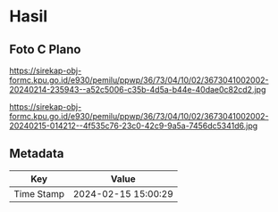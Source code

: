 # Hasil

## Foto C Plano

https://sirekap-obj-formc.kpu.go.id/e930/pemilu/ppwp/36/73/04/10/02/3673041002002-20240214-235943--a52c5006-c35b-4d5a-b44e-40dae0c82cd2.jpg

https://sirekap-obj-formc.kpu.go.id/e930/pemilu/ppwp/36/73/04/10/02/3673041002002-20240215-014212--4f535c76-23c0-42c9-9a5a-7456dc5341d6.jpg


## Metadata

| Key        | Value               |
| ---------- | ------------------- |
| Time Stamp | 2024-02-15 15:00:29 |



